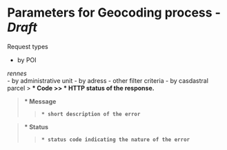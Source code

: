 # Parameters for Geocoding process - _Draft_

Request types
 - by POI
 <Request requestID="1" version="1.2" methodName="LocationUtilityService">
       <GeocodeRequest returnFreeForm="false">
         <Address countryCode="PositionOfInterest">
                <freeFormAddress>rennes</freeFormAddress>
         </Address>
       </GeocodeRequest>
    </Request>
 - by administrative unit
 - by adress
 - other filter criteria
 - by casdastral parcel
><b> * Code
>>     * HTTP status of the response.

><b> * Message
>>     * short description of the error

><b> * Status
>>     * status code indicating the nature of the error
